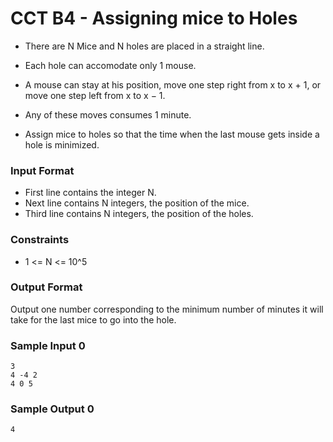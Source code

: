 # CCT B4 - Assigning mice to Holes

-   There are N Mice and N holes are placed in a straight line.
-   Each hole can accomodate only 1 mouse.

-   A mouse can stay at his position, move one step right from x to x + 1,
    or move one step left from x to x − 1.
-   Any of these moves consumes 1 minute.

-   Assign mice to holes so that the time when the last mouse gets inside
    a hole is minimized.

### Input Format

-   First line contains the integer N.
-   Next line contains N integers, the position of the mice.
-   Third line contains N integers, the position of the holes.

### Constraints

-   1 <= N <= 10^5

### Output Format

Output one number corresponding to the minimum number of minutes it
will take for the last mice to go into the hole.

### Sample Input 0

```
3
4 -4 2
4 0 5
```

### Sample Output 0

```
4
```
